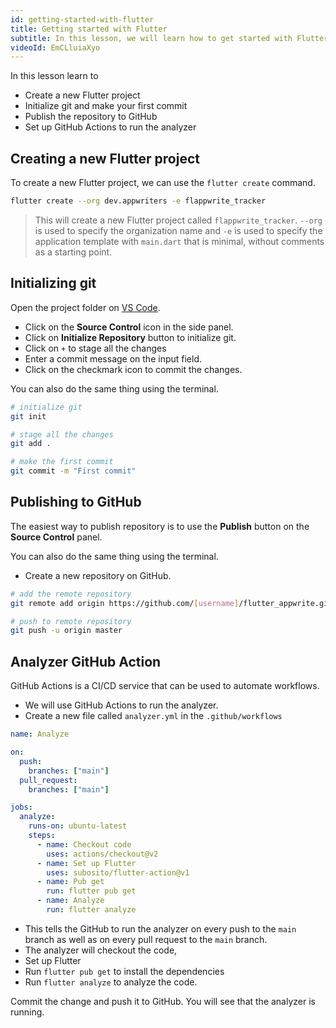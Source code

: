 ```yaml
---
id: getting-started-with-flutter
title: Getting started with Flutter
subtitle: In this lesson, we will learn how to get started with Flutter and create our first Flutter app.
videoId: EmCLluiaXyo
---
```


In this lesson learn to

- Create a new Flutter project
- Initialize git and make your first commit
- Publish the repository to GitHub
- Set up GitHub Actions to run the analyzer

## Creating a new Flutter project

To create a new Flutter project, we can use the `flutter create` command.

```bash
flutter create --org dev.appwriters -e flappwrite_tracker
```

> This will create a new Flutter project called `flappwrite_tracker`. `--org` is used to specify the organization name and `-e` is used to specify the application template with `main.dart` that is minimal, without comments as a starting point.

## Initializing git

Open the project folder on [VS Code](https://code.visualstudio.com/). 

- Click on the **Source Control** icon in the side panel.
- Click on **Initialize Repository** button to initialize git.
- Click on `+` to stage all the changes
- Enter a commit message on the input field.
- Click on the checkmark icon to commit the changes.

You can also do the same thing using the terminal. 

```bash
# initialize git
git init

# stage all the changes
git add .

# make the first commit
git commit -m "First commit"
```

## Publishing to GitHub

The easiest way to publish repository is to use the **Publish** button on the **Source Control** panel. 

You can also do the same thing using the terminal.

- Create a new repository on GitHub.

```bash
# add the remote repository
git remote add origin https://github.com/[username]/flutter_appwrite.git

# push to remote repository
git push -u origin master
```

## Analyzer GitHub Action

GitHub Actions is a CI/CD service that can be used to automate workflows.
- We will use GitHub Actions to run the analyzer.
- Create a new file called `analyzer.yml` in the `.github/workflows`

```yml
name: Analyze

on:
  push:
    branches: ["main"]
  pull_request:
    branches: ["main"]

jobs:
  analyze:
    runs-on: ubuntu-latest
    steps:
      - name: Checkout code
        uses: actions/checkout@v2
      - name: Set up Flutter
        uses: subosito/flutter-action@v1
      - name: Pub get
        run: flutter pub get
      - name: Analyze
        run: flutter analyze
```

- This tells the GitHub to run the analyzer on every push to the `main` branch as well as on every pull request to the `main` branch.
- The analyzer will checkout the code,
- Set up Flutter
- Run `flutter pub get` to install the dependencies 
- Run `flutter analyze` to analyze the code.

Commit the change and push it to GitHub. You will see that the analyzer is running.